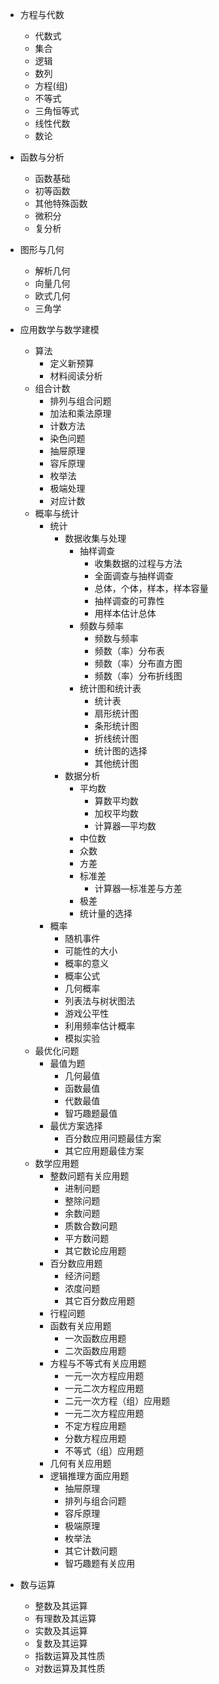 * 方程与代数
  * 代数式
  * 集合
  * 逻辑
  * 数列
  * 方程(组)
  * 不等式
  * 三角恒等式
  * 线性代数
  * 数论

* 函数与分析
  * 函数基础
  * 初等函数
  * 其他特殊函数
  * 微积分
  * 复分析

* 图形与几何
  * 解析几何
  * 向量几何
  * 欧式几何
  * 三角学

* 应用数学与数学建模
  * 算法
    * 定义新预算
    * 材料阅读分析
  * 组合计数
    * 排列与组合问题
    * 加法和乘法原理
    * 计数方法
    * 染色问题
    * 抽屉原理
    * 容斥原理
    * 枚举法
    * 极端处理
    * 对应计数
  * 概率与统计
    * 统计
      * 数据收集与处理
        * 抽样调查
          * 收集数据的过程与方法
          * 全面调查与抽样调查
          * 总体，个体，样本，样本容量
          * 抽样调查的可靠性
          * 用样本估计总体
        * 频数与频率
          * 频数与频率
          * 频数（率）分布表
          * 频数（率）分布直方图
          * 频数（率）分布折线图
        * 统计图和统计表
          * 统计表
          * 扇形统计图
          * 条形统计图
          * 折线统计图
          * 统计图的选择
          * 其他统计图
      * 数据分析
        * 平均数
          * 算数平均数
          * 加权平均数
          * 计算器—平均数
        * 中位数
        * 众数
        * 方差
        * 标准差
          * 计算器—标准差与方差
        * 极差
        * 统计量的选择
    * 概率
      * 随机事件
      * 可能性的大小
      * 概率的意义
      * 概率公式
      * 几何概率
      * 列表法与树状图法
      * 游戏公平性
      * 利用频率估计概率
      * 模拟实验
  * 最优化问题
    * 最值为题
      * 几何最值
      * 函数最值
      * 代数最值
      * 智巧趣题最值
    * 最优方案选择
      * 百分数应用问题最佳方案
      * 其它应用题最佳方案
  * 数学应用题
    * 整数问题有关应用题
      * 进制问题
      * 整除问题
      * 余数问题
      * 质数合数问题
      * 平方数问题
      * 其它数论应用题
    * 百分数应用题
      * 经济问题
      * 浓度问题
      * 其它百分数应用题
    * 行程问题
    * 函数有关应用题
      * 一次函数应用题
      * 二次函数应用题
    * 方程与不等式有关应用题
      * 一元一次方程应用题
      * 一元二次方程应用题
      * 二元一次方程（组）应用题
      * 一元二次方程应用题
      * 不定方程应用题
      * 分数方程应用题
      * 不等式（组）应用题
    * 几何有关应用题
    * 逻辑推理方面应用题
      * 抽屉原理
      * 排列与组合问题
      * 容斥原理
      * 极端原理
      * 枚举法
      * 其它计数问题
      * 智巧趣题有关应用 
* 数与运算
  * 整数及其运算
  * 有理数及其运算
  * 实数及其运算
  * 复数及其运算
  * 指数运算及其性质
  * 对数运算及其性质
